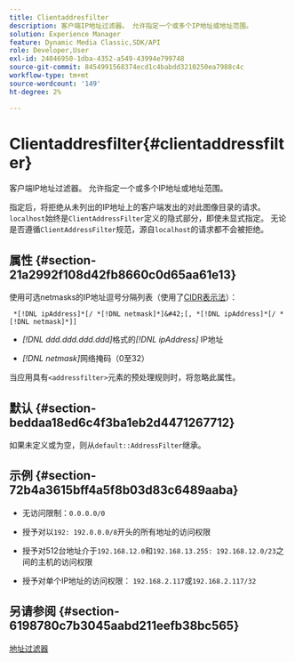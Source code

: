 ```yaml
---
title: Clientaddresfilter
description: 客户端IP地址过滤器。 允许指定一个或多个IP地址或地址范围。
solution: Experience Manager
feature: Dynamic Media Classic,SDK/API
role: Developer,User
exl-id: 24046950-1dba-4352-a549-43994e799748
source-git-commit: 8454991568374ecd1c4babdd3210250ea7988c4c
workflow-type: tm+mt
source-wordcount: '149'
ht-degree: 2%

---
```


# Clientaddresfilter{#clientaddressfilter}

客户端IP地址过滤器。 允许指定一个或多个IP地址或地址范围。

指定后，将拒绝从未列出的IP地址上的客户端发出的对此图像目录的请求。 `localhost`始终是`ClientAddressFilter`定义的隐式部分，即使未显式指定。 无论是否遵循`ClientAddressFilter`规范，源自`localhost`的请求都不会被拒绝。

## 属性 {#section-21a2992f108d42fb8660c0d65aa61e13}

使用可选netmasks的IP地址逗号分隔列表（使用了[CIDR表示法](https://en.wikipedia.org/wiki/Classless_Inter-Domain_Routing#CIDR_notation)）：

` *[!DNL ipAddress]*[/ *[!DNL netmask]*]&#42;[, *[!DNL ipAddress]*[/ *[!DNL netmask]*]]`

* *[!DNL ddd.ddd.ddd.ddd]*&#x200B;格式的&#x200B;*[!DNL ipAddress]* IP地址

* *[!DNL netmask]*&#x200B;网络掩码（0至32）

当应用具有`<addressfilter>`元素的预处理规则时，将忽略此属性。

## 默认 {#section-beddaa18ed6c4f3ba1eb2d4471267712}

如果未定义或为空，则从`default::AddressFilter`继承。

## 示例 {#section-72b4a3615bff4a5f8b03d83c6489aaba}

* 无访问限制：`0.0.0.0/0`
* 授予对以`192: 192.0.0.0/8`开头的所有地址的访问权限
* 授予对512台地址介于`192.168.12.0`和`192.168.13.255: 192.168.12.0/23`之间的主机的访问权限

* 授予对单个IP地址的访问权限： `192.168.2.117`或`192.168.2.117/32`

## 另请参阅 {#section-6198780c7b3045aabd211eefb38bc565}

[地址过滤器](../../../../../ir-api/material-cat/image-rendering-api-ref/c-ir-material-catalog/c-ir-attributes-reference/r-ir-clientaddressfilter.md#reference-52a541cec0b0424faf263d1fb4946b5f)
